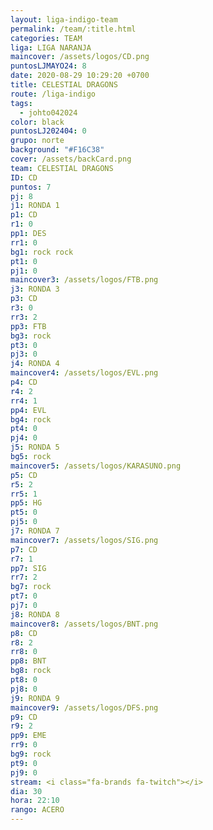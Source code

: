 ```yaml
---
layout: liga-indigo-team
permalink: /team/:title.html
categories: TEAM
liga: LIGA NARANJA
maincover: /assets/logos/CD.png
puntosLJMAYO24: 8
date: 2020-08-29 10:29:20 +0700
title: CELESTIAL DRAGONS
route: /liga-indigo
tags:
  - johto042024
color: black
puntosLJ202404: 0
grupo: norte
background: "#F16C38"
cover: /assets/backCard.png
team: CELESTIAL DRAGONS
ID: CD
puntos: 7
pj: 8
j1: RONDA 1
p1: CD
r1: 0
pp1: DES
rr1: 0
bg1: rock rock
pt1: 0
pj1: 0
maincover3: /assets/logos/FTB.png
j3: RONDA 3
p3: CD
r3: 0
rr3: 2
pp3: FTB
bg3: rock
pt3: 0
pj3: 0
j4: RONDA 4
maincover4: /assets/logos/EVL.png
p4: CD
r4: 2
rr4: 1
pp4: EVL
bg4: rock
pt4: 0
pj4: 0
j5: RONDA 5
bg5: rock
maincover5: /assets/logos/KARASUNO.png
p5: CD
r5: 2
rr5: 1
pp5: HG
pt5: 0
pj5: 0
j7: RONDA 7
maincover7: /assets/logos/SIG.png
p7: CD
r7: 1
pp7: SIG
rr7: 2
bg7: rock
pt7: 0
pj7: 0
j8: RONDA 8
maincover8: /assets/logos/BNT.png
p8: CD
r8: 2
rr8: 0
pp8: BNT
bg8: rock
pt8: 0
pj8: 0
j9: RONDA 9
maincover9: /assets/logos/DFS.png
p9: CD
r9: 2
pp9: EME
rr9: 0
bg9: rock
pt9: 0
pj9: 0
stream: <i class="fa-brands fa-twitch"></i>
dia: 30
hora: 22:10
rango: ACERO
---
```



